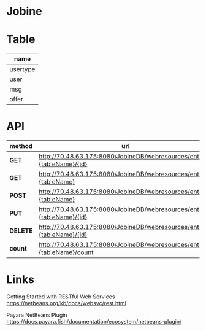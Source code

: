 # Jobine

# Table

|name|
|---|
|usertype|
|user|
|msg|
|offer|

# API

|method|url|
|------|---|
|**GET**|http://70.48.63.175:8080/JobineDB/webresources/entities.{tableName}/{id}|
|**GET**|http://70.48.63.175:8080/JobineDB/webresources/entities.{tableName}|
|**POST**|http://70.48.63.175:8080/JobineDB/webresources/entities.{tableName} |
|**PUT**|http://70.48.63.175:8080/JobineDB/webresources/entities.{tableName}/{id}|
|**DELETE**|http://70.48.63.175:8080/JobineDB/webresources/entities.{tableName}/{id}|
|**count**|http://70.48.63.175:8080/JobineDB/webresources/entities.{tableName}/count|

# Links
Getting Started with RESTful Web Services \
https://netbeans.org/kb/docs/websvc/rest.html

Payara NetBeans Plugin \
https://docs.payara.fish/documentation/ecosystem/netbeans-plugin/

